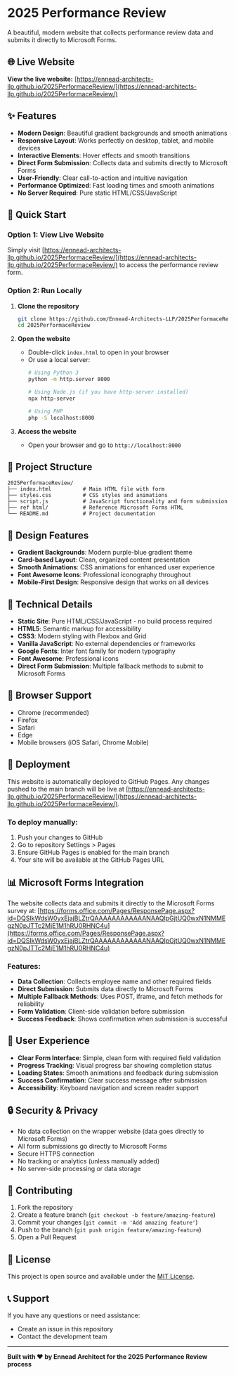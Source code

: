 # 2025 Performance Review

A beautiful, modern website that collects performance review data and submits it directly to Microsoft Forms.

## 🌐 Live Website

**View the live website:** [https://ennead-architects-llp.github.io/2025PerformaceReview/](https://ennead-architects-llp.github.io/2025PerformaceReview/)

## ✨ Features

- **Modern Design**: Beautiful gradient backgrounds and smooth animations
- **Responsive Layout**: Works perfectly on desktop, tablet, and mobile devices
- **Interactive Elements**: Hover effects and smooth transitions
- **Direct Form Submission**: Collects data and submits directly to Microsoft Forms
- **User-Friendly**: Clear call-to-action and intuitive navigation
- **Performance Optimized**: Fast loading times and smooth animations
- **No Server Required**: Pure static HTML/CSS/JavaScript

## 🚀 Quick Start

### Option 1: View Live Website
Simply visit [https://ennead-architects-llp.github.io/2025PerformaceReview/](https://ennead-architects-llp.github.io/2025PerformaceReview/) to access the performance review form.

### Option 2: Run Locally

1. **Clone the repository**
   ```bash
   git clone https://github.com/Ennead-Architects-LLP/2025PerformaceReview.git
   cd 2025PerformaceReview
   ```

2. **Open the website**
   - Double-click `index.html` to open in your browser
   - Or use a local server:
     ```bash
     # Using Python 3
     python -m http.server 8000
     
     # Using Node.js (if you have http-server installed)
     npx http-server
     
     # Using PHP
     php -S localhost:8000
     ```

3. **Access the website**
   - Open your browser and go to `http://localhost:8000`

## 📁 Project Structure

```
2025PerformaceReview/
├── index.html          # Main HTML file with form
├── styles.css          # CSS styles and animations
├── script.js           # JavaScript functionality and form submission
├── ref html/           # Reference Microsoft Forms HTML
└── README.md           # Project documentation
```

## 🎨 Design Features

- **Gradient Backgrounds**: Modern purple-blue gradient theme
- **Card-based Layout**: Clean, organized content presentation
- **Smooth Animations**: CSS animations for enhanced user experience
- **Font Awesome Icons**: Professional iconography throughout
- **Mobile-First Design**: Responsive design that works on all devices

## 🔧 Technical Details

- **Static Site**: Pure HTML/CSS/JavaScript - no build process required
- **HTML5**: Semantic markup for accessibility
- **CSS3**: Modern styling with Flexbox and Grid
- **Vanilla JavaScript**: No external dependencies or frameworks
- **Google Fonts**: Inter font family for modern typography
- **Font Awesome**: Professional icons
- **Direct Form Submission**: Multiple fallback methods to submit to Microsoft Forms

## 📱 Browser Support

- Chrome (recommended)
- Firefox
- Safari
- Edge
- Mobile browsers (iOS Safari, Chrome Mobile)

## 🚀 Deployment

This website is automatically deployed to GitHub Pages. Any changes pushed to the main branch will be live at [https://ennead-architects-llp.github.io/2025PerformaceReview/](https://ennead-architects-llp.github.io/2025PerformaceReview/).

### To deploy manually:

1. Push your changes to GitHub
2. Go to repository Settings > Pages
3. Ensure GitHub Pages is enabled for the main branch
4. Your site will be available at the GitHub Pages URL

## 📊 Microsoft Forms Integration

The website collects data and submits it directly to the Microsoft Forms survey at: [https://forms.office.com/Pages/ResponsePage.aspx?id=DQSIkWdsW0yxEjajBLZtrQAAAAAAAAAAAANAAQIpGjtUQ0wxN1NMMEgzN0pJTTc2MjE1M1hRU0RHNC4u](https://forms.office.com/Pages/ResponsePage.aspx?id=DQSIkWdsW0yxEjajBLZtrQAAAAAAAAAAAANAAQIpGjtUQ0wxN1NMMEgzN0pJTTc2MjE1M1hRU0RHNC4u)

### Features:
- **Data Collection**: Collects employee name and other required fields
- **Direct Submission**: Submits data directly to Microsoft Forms
- **Multiple Fallback Methods**: Uses POST, iframe, and fetch methods for reliability
- **Form Validation**: Client-side validation before submission
- **Success Feedback**: Shows confirmation when submission is successful

## 🎯 User Experience

- **Clear Form Interface**: Simple, clean form with required field validation
- **Progress Tracking**: Visual progress bar showing completion status
- **Loading States**: Smooth animations and feedback during submission
- **Success Confirmation**: Clear success message after submission
- **Accessibility**: Keyboard navigation and screen reader support

## 🔒 Security & Privacy

- No data collection on the wrapper website (data goes directly to Microsoft Forms)
- All form submissions go directly to Microsoft Forms
- Secure HTTPS connection
- No tracking or analytics (unless manually added)
- No server-side processing or data storage

## 🤝 Contributing

1. Fork the repository
2. Create a feature branch (`git checkout -b feature/amazing-feature`)
3. Commit your changes (`git commit -m 'Add amazing feature'`)
4. Push to the branch (`git push origin feature/amazing-feature`)
5. Open a Pull Request

## 📄 License

This project is open source and available under the [MIT License](LICENSE).

## 📞 Support

If you have any questions or need assistance:
- Create an issue in this repository
- Contact the development team

---

**Built with ❤️ by Ennead Architect for the 2025 Performance Review process**
